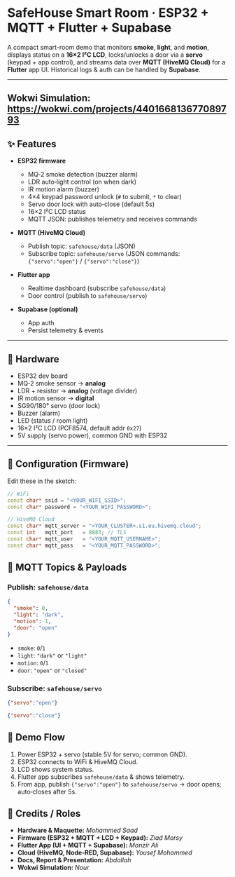 # SafeHouse Smart Room · ESP32 + MQTT + Flutter + Supabase

A compact smart-room demo that monitors **smoke**, **light**, and **motion**, displays status on a **16×2 I²C LCD**, locks/unlocks a door via a **servo** (keypad + app control), and streams data over **MQTT (HiveMQ Cloud)** for a **Flutter** app UI. Historical logs & auth can be handled by **Supabase**.

---

## Wokwi Simulation: https://wokwi.com/projects/440166813677089793

## ✨ Features

* **ESP32 firmware**

  * MQ‑2 smoke detection (buzzer alarm)
  * LDR auto‑light control (on when dark)
  * IR motion alarm (buzzer)
  * 4×4 keypad password unlock (`#` to submit, `*` to clear)
  * Servo door lock with auto‑close (default 5s)
  * 16×2 I²C LCD status
  * MQTT JSON: publishes telemetry and receives commands
* **MQTT (HiveMQ Cloud)**

  * Publish topic: `safehouse/data` (JSON)
  * Subscribe topic: `safehouse/servo` (JSON commands: `{"servo":"open"}` / `{"servo":"close"}`)
* **Flutter app**

  * Realtime dashboard (subscribe `safehouse/data`)
  * Door control (publish to `safehouse/servo`)
* **Supabase (optional)**

  * App auth
  * Persist telemetry & events

---

## 🧰 Hardware

* ESP32 dev board
* MQ‑2 smoke sensor → **analog**
* LDR + resistor → **analog** (voltage divider)
* IR motion sensor → **digital**
* SG90/180° servo (door lock)
* Buzzer (alarm)
* LED (status / room light)
* 16×2 I²C LCD (PCF8574, default addr `0x27`)
* 5V supply (servo power), common GND with ESP32
---

## 🔑 Configuration (Firmware)

Edit these in the sketch:

```cpp
// WiFi
const char* ssid = "<YOUR_WIFI_SSID>";
const char* password = "<YOUR_WIFI_PASSWORD>";

// HiveMQ Cloud
const char* mqtt_server = "<YOUR_CLUSTER>.s1.eu.hivemq.cloud";
const int   mqtt_port   = 8883; // TLS
const char* mqtt_user   = "<YOUR_MQTT_USERNAME>";
const char* mqtt_pass   = "<YOUR_MQTT_PASSWORD>";
```

## 📡 MQTT Topics & Payloads

### Publish: `safehouse/data`

```json
{
  "smoke": 0,
  "light": "dark",
  "motion": 1,
  "door": "open"
}
```

* `smoke`: `0`/`1`
* `light`: `"dark"` or `"light"`
* `motion`: `0`/`1`
* `door`: `"open"` or `"closed"`

### Subscribe: `safehouse/servo`

```json
{"servo":"open"}
```

```json
{"servo":"close"}
```

## 🚀 Demo Flow

1. Power ESP32 + servo (stable 5V for servo; common GND).
2. ESP32 connects to WiFi & HiveMQ Cloud.
3. LCD shows system status.
4. Flutter app subscribes `safehouse/data` & shows telemetry.
5. From app, publish `{"servo":"open"}` to `safehouse/servo` → door opens; auto‑closes after 5s.


## 👥 Credits / Roles

* **Hardware & Maquette:** *Mohammed Saad*
* **Firmware (ESP32 + MQTT + LCD + Keypad):** *Ziad Morsy*
* **Flutter App (UI + MQTT + Supabase):** *Monzir Ali*
* **Cloud (HiveMQ, Node‑RED, Supabase):** *Yousef Mohammed*
* **Docs, Report & Presentation:** *Abdallah*
* **Wokwi Simulation:** *Nour*
